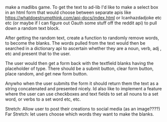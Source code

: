 make a madlibs game.
To get the text to ad-lib I'd like to make a select box in an html form that would choose between separate apis like https://whatdoestrumpthink.com/api-docs/index.html or Icanhazdadjoke etc etc (or maybe if I can figure out Oauth some stuff off the reddit api) to pull down a random text block.

After getting the random text, create a function to randomly remove words, to become the blanks. The words pulled from the text would then be searched in a dictionary api to ascertain whether they are a noun, verb, adj , etc and present that to the user.

The user would then get a form back with the textfield blanks having the placeholder of type. There should be a submit button, clear form button, place random, and get new form button.


Anywho when the user submits the form it should return them the text as a string concatenated and presented nicely.
Id also like to implement a feature where the user can use checkboxes and text fields to set all nouns to a set word, or verbs to a set word etc, etc.

Stretch: Allow user to post their creations to social media (as an image????)
Far Stretch: let users choose which words they want to make the blanks.
